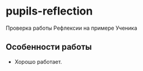 # pupils-reflection
Проверка работы Рефлексии на примере Ученика

## Особенности работы
- Хорошо работает.
